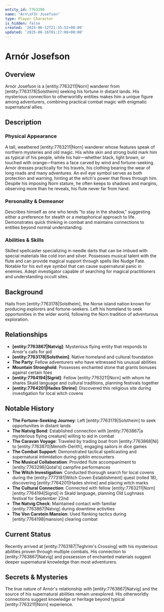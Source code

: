 ```yaml
---
entity_id: 7763290
name: "Arn\xF3r Josefson"
type: Player Character
is_hidden: false
created: '2025-06-12T21:35:52+00:00'
updated: '2025-06-16T01:27:06+00:00'
---
```


# Arnór Josefson

## Overview

Arnór Josefson is a [entity:7763211|Norn] wanderer from [entity:7763178|Solstheim] seeking his fortune in distant lands. His mysterious connection to otherworldly entities makes him a unique figure among adventurers, combining practical combat magic with enigmatic supernatural allies.

## Description

### Physical Appearance

A tall, weathered [entity:7763211|Norn] wanderer whose features speak of northern mysteries and old magic. His white skin and strong build mark him as typical of his people, while his hair—whether black, light brown, or touched with orange—frames a face carved by wind and fortune-seeking. Arnór dresses practically for his travels, his clothing bearing the wear of long roads and many adventures. An evil eye symbol serves as both protection and warning, hinting at the witch's power that flows through him. Despite his imposing Norn stature, he often keeps to shadows and margins, observing more than he reveals, his flute never far from hand.

### Personality & Demeanor

Describes himself as one who tends "to stay in the shadow," suggesting either a preference for stealth or a metaphorical approach to life. Demonstrates quick thinking in combat and maintains connections to entities beyond normal understanding.

### Abilities & Skills

Skilled spellcaster specializing in needle darts that can be imbued with special materials like cold iron and silver. Possesses musical talent with the flute and can provide magical support through spells like Nudge Fate. Notable for his evil eye symbol that can cause supernatural panic in enemies. Adept investigator capable of searching for magical practitioners and understanding occult sites.

## Background

Hails from [entity:7763178|Solstheim], the Norse island nation known for producing explorers and fortune-seekers. Left his homeland to seek opportunities in the wider world, following the Norn tradition of adventurous exploration.

## Relationships

- **[entity:7763867|Natvig]**: Mysterious flying entity that responds to Arnór's calls for aid
- **[entity:7763178|Solstheim]**: Native homeland and cultural foundation
- **The Party**: Fellow adventurers who have witnessed his unusual abilities
- **Mountain Stronghold**: Possesses enchanted stone that grants bonuses against certain foes
- **[entity:7764194|Sigrid]**: Fellow [entity:7763211|Norn] with whom he shares Skald language and cultural traditions, planning festivals together
- **[entity:7764201|Hades Shrine]**: Discovered this religious site during investigation for local witch covens

## Notable History

- **The Fortune-Seeking Journey**: Left [entity:7763178|Solstheim] to seek opportunities in distant lands
- **The Natvig Bond**: Established connection with [entity:7763867|a mysterious flying creature] willing to aid in combat
- **The Caravan Voyage**: Traveled by trading boat from [entity:7763868|Ni] to [entity:7763870|Menoth-Derith], engaging sailors in dice games
- **The Combat Support**: Demonstrated tactical spellcasting and supernatural intimidation during goblin encounters
- **The Musical Collaboration**: Provided flute accompaniment to [entity:7763296|Qotal's] campfire performances
- **The Witch Investigation**: Conducted thorough search for local covens during the [entity:7773181|Witch Coven Establishment] quest (rolled 18), discovering [entity:7764201|Hades shrine] and placing witch marks
- **The Cultural Connection**: Connected with fellow [entity:7763211|Norn] [entity:7764194|Sigrid] in Skald language, planning Old Lughnass festival for September 22nd
- **The Natvig Check**: Maintained contact with familiar [entity:7763867|Natvig] during downtime activities
- **The Von Carstein Mansion**: Used flanking tactics during [entity:7764198|mansion] clearing combat

## Current Status

Recently arrived at [entity:7763187|Teghrim's Crossing] with his mysterious abilities proven through multiple combats. His connection to [entity:7763867|Natvig] and possession of enchanted materials suggest deeper supernatural knowledge than most adventurers.

## Secrets & Mysteries

The true nature of Arnór's relationship with [entity:7763867|Natvig] and the source of his supernatural abilities remain unexplored. His otherworldly connections suggest knowledge or heritage beyond typical [entity:7763211|Norn] experience.